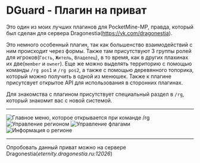 # DGuard - Плагин на приват
Это один из моих лучших плагинов для PocketMine-MP, правда, который был сделан для сервера Dragonestia(<https://vk.com/dragonestia>).

Это немного особенный плагин, так как большенство взаимодействий с ним происходит через формы.
Также там присутствуют 3 группы ролей для игроков(`Гость`, `Житель`, `Владелец`), в то время, как в других плахинах их две(`member` и `owner`). Еще же можно выделять территорию с помощью команды `/rg pos1` и `/rg pos2`, а также с помощью деревянного топорика, который можно получить в одной из менюшек.
Также к плагине присутсвует открытое API для использования в сторонних плагинах.

Для знакомства с плагином присутствует специальный раздел в `/rg`, который знакомит вас с новой системой.
***
![Главное меню, которое открывается при команде /rg](http://dragonestia.ru/docs/pics/01.jpg)
![Управление регионом](http://dragonestia.ru/docs/pics/02.jpg)
![Управление флагами](http://dragonestia.ru/docs/pics/03.jpg)
![Информация о регионе](http://dragonestia.ru/docs/pics/04.jpg)
***


Опробовать данный приват можно на сервере Dragonestia(_eternity.dragonestia.ru:12026_)
